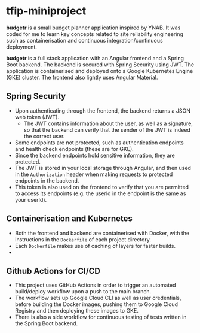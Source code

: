 # tfip-miniproject

**budgetr** is a small budget planner application inspired by YNAB. It was coded for me to learn key concepts related to site reliability engineering such as containerisation and continuous integration/continuous deployment.

**budgetr** is a full stack application with an Angular frontend and a Spring Boot backend. The backend is secured with Spring Security using JWT. The application is containerised and deployed onto a Google Kubernetes Engine (GKE) cluster. The frontend also lightly uses Angular Material.

## Spring Security

- Upon authenticating through the frontend, the backend returns a JSON web token (JWT).
  - The JWT contains information about the user, as well as a signature, so that the backend can verify that the sender of the JWT is indeed the correct user.
- Some endpoints are not protected, such as authentication endpoints and health check endpoints (these are for GKE).
- Since the backend endpoints hold sensitive information, they are protected.
- The JWT is stored in your local storage through Angular, and then used in the `Authorization` header when making requests to protected endpoints in the backend.
- This token is also used on the frontend to verify that you are permitted to access its endpoints (e.g. the userId in the endpoint is the same as your userId).

## Containerisation and Kubernetes

- Both the frontend and backend are containerised with Docker, with the instructions in the `Dockerfile` of each project directory.
- Each `Dockerfile` makes use of caching of layers for faster builds.
- 

## Github Actions for CI/CD

- This project uses GitHub Actions in order to trigger an automated build/deploy workflow upon a push to the main branch.
- The workflow sets up Google Cloud CLI as well as user credentials, before building the Docker images, pushing them to Google Cloud Registry and then deploying these images to GKE.
- There is also a side workflow for continuous testing of tests written in the Spring Boot backend.
